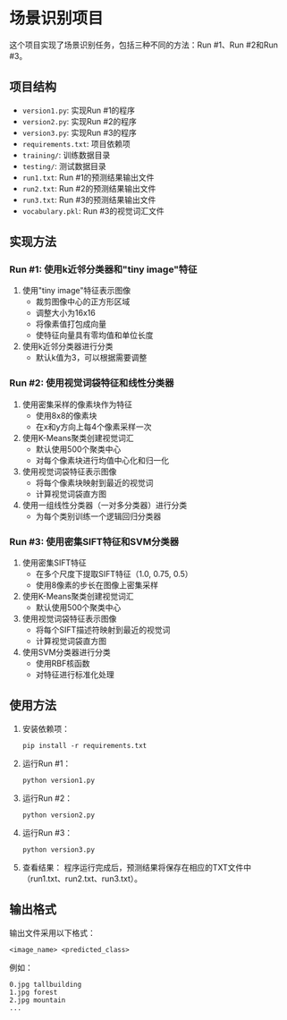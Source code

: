 # 场景识别项目

这个项目实现了场景识别任务，包括三种不同的方法：Run #1、Run #2和Run #3。

## 项目结构

- `version1.py`: 实现Run #1的程序
- `version2.py`: 实现Run #2的程序
- `version3.py`: 实现Run #3的程序
- `requirements.txt`: 项目依赖项
- `training/`: 训练数据目录
- `testing/`: 测试数据目录
- `run1.txt`: Run #1的预测结果输出文件
- `run2.txt`: Run #2的预测结果输出文件
- `run3.txt`: Run #3的预测结果输出文件
- `vocabulary.pkl`: Run #3的视觉词汇文件

## 实现方法

### Run #1: 使用k近邻分类器和"tiny image"特征

1. 使用"tiny image"特征表示图像
   - 裁剪图像中心的正方形区域
   - 调整大小为16x16
   - 将像素值打包成向量
   - 使特征向量具有零均值和单位长度
2. 使用k近邻分类器进行分类
   - 默认k值为3，可以根据需要调整

### Run #2: 使用视觉词袋特征和线性分类器

1. 使用密集采样的像素块作为特征
   - 使用8x8的像素块
   - 在x和y方向上每4个像素采样一次
2. 使用K-Means聚类创建视觉词汇
   - 默认使用500个聚类中心
   - 对每个像素块进行均值中心化和归一化
3. 使用视觉词袋特征表示图像
   - 将每个像素块映射到最近的视觉词
   - 计算视觉词袋直方图
4. 使用一组线性分类器（一对多分类器）进行分类
   - 为每个类别训练一个逻辑回归分类器

### Run #3: 使用密集SIFT特征和SVM分类器

1. 使用密集SIFT特征
   - 在多个尺度下提取SIFT特征（1.0, 0.75, 0.5）
   - 使用8像素的步长在图像上密集采样
2. 使用K-Means聚类创建视觉词汇
   - 默认使用500个聚类中心
3. 使用视觉词袋特征表示图像
   - 将每个SIFT描述符映射到最近的视觉词
   - 计算视觉词袋直方图
4. 使用SVM分类器进行分类
   - 使用RBF核函数
   - 对特征进行标准化处理

## 使用方法

1. 安装依赖项：
   ```
   pip install -r requirements.txt
   ```

2. 运行Run #1：
   ```
   python version1.py
   ```

3. 运行Run #2：
   ```
   python version2.py
   ```

4. 运行Run #3：
   ```
   python version3.py
   ```

5. 查看结果：
   程序运行完成后，预测结果将保存在相应的TXT文件中（run1.txt、run2.txt、run3.txt）。

## 输出格式

输出文件采用以下格式：
```
<image_name> <predicted_class>
```

例如：
```
0.jpg tallbuilding
1.jpg forest
2.jpg mountain
...
``` 